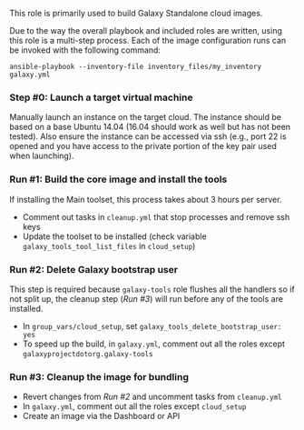 This role is primarily used to build Galaxy Standalone cloud images.

Due to the way the overall playbook and included roles are written, using
this role is a multi-step process. Each of the image configuration runs can be
invoked with the following command:

```ansible-playbook --inventory-file inventory_files/my_inventory galaxy.yml```

### Step #0: Launch a target virtual machine
Manually launch an instance on the target cloud. The instance should be based
on a base Ubuntu 14.04 (16.04 should work as well but has not been tested).
Also ensure the instance can be accessed via ssh (e.g., port 22 is opened and
you have access to the private portion of the key pair used when launching).

### Run #1: Build the core image and install the tools
If installing the Main toolset, this process takes about 3 hours per server.
 * Comment out tasks in `cleanup.yml` that stop processes and remove ssh keys
 * Update the toolset to be installed (check variable
   `galaxy_tools_tool_list_files` in `cloud_setup`)

### Run #2: Delete Galaxy bootstrap user
This step is required because `galaxy-tools` role flushes all the handlers so
if not split up, the cleanup step (_Run #3_) will run before any of the tools
are installed.
 * In `group_vars/cloud_setup`, set `galaxy_tools_delete_bootstrap_user: yes`
 * To speed up the build, in `galaxy.yml`, comment out all the roles except
   `galaxyprojectdotorg.galaxy-tools`

### Run #3: Cleanup the image for bundling
 * Revert changes from _Run #2_ and uncomment tasks from `cleanup.yml`
 * In `galaxy.yml`, comment out all the roles except `cloud_setup`
 * Create an image via the Dashboard or API
